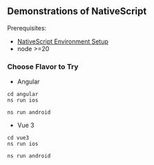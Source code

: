 ## Demonstrations of NativeScript

Prerequisites:
- [NativeScript Environment Setup](https://docs.nativescript.org/setup)
- node >=20

### Choose Flavor to Try

- Angular
```
cd angular
ns run ios

ns run android
```

- Vue 3
```
cd vue3
ns run ios

ns run android
```